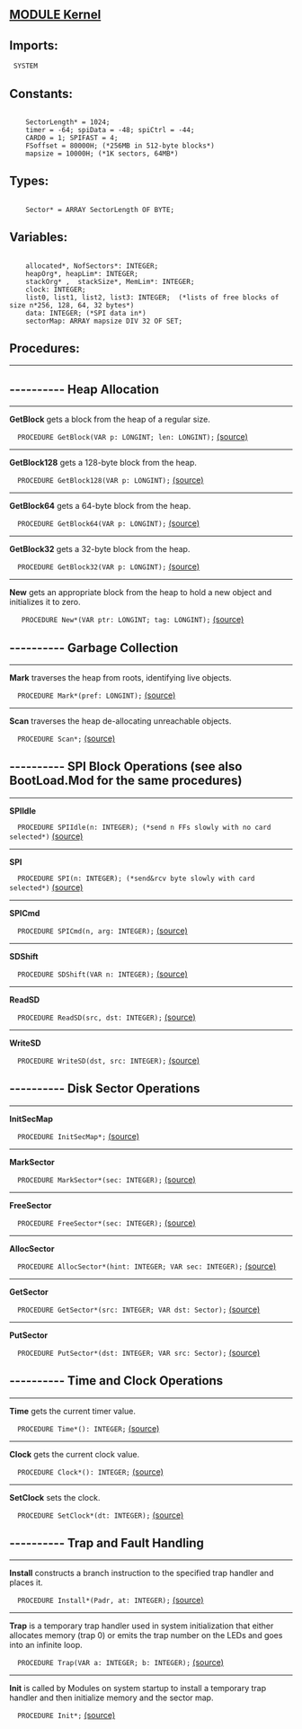 
## [MODULE Kernel](https://github.com/io-core/Kernel/blob/main/Kernel.Mod)

  ## Imports:
` SYSTEM`

## Constants:
```
 
    SectorLength* = 1024;
    timer = -64; spiData = -48; spiCtrl = -44;
    CARD0 = 1; SPIFAST = 4;
    FSoffset = 80000H; (*256MB in 512-byte blocks*)
    mapsize = 10000H; (*1K sectors, 64MB*)

```
## Types:
```
 
    Sector* = ARRAY SectorLength OF BYTE;

```
## Variables:
```
 
    allocated*, NofSectors*: INTEGER;
    heapOrg*, heapLim*: INTEGER; 
    stackOrg* ,  stackSize*, MemLim*: INTEGER;
    clock: INTEGER;
    list0, list1, list2, list3: INTEGER;  (*lists of free blocks of size n*256, 128, 64, 32 bytes*)
    data: INTEGER; (*SPI data in*)
    sectorMap: ARRAY mapsize DIV 32 OF SET;

```
## Procedures:
---
## ---------- Heap Allocation
---
**GetBlock** gets a block from the heap of a regular size. 

`  PROCEDURE GetBlock(VAR p: LONGINT; len: LONGINT);` [(source)](https://github.com/io-orig/System/blob/main/Kernel.Mod#L62)

---
**GetBlock128** gets a 128-byte block from the heap.

`  PROCEDURE GetBlock128(VAR p: LONGINT);` [(source)](https://github.com/io-orig/System/blob/main/Kernel.Mod#L85)

---
**GetBlock64** gets a 64-byte block from the heap. 

`  PROCEDURE GetBlock64(VAR p: LONGINT);` [(source)](https://github.com/io-orig/System/blob/main/Kernel.Mod#L98)

---
**GetBlock32** gets a 32-byte block from the heap.

`  PROCEDURE GetBlock32(VAR p: LONGINT);` [(source)](https://github.com/io-orig/System/blob/main/Kernel.Mod#L111)

---
**New** gets an appropriate block from the heap to hold a new object and initializes it to zero. 

`   PROCEDURE New*(VAR ptr: LONGINT; tag: LONGINT);` [(source)](https://github.com/io-orig/System/blob/main/Kernel.Mod#L124)

## ---------- Garbage Collection
---
**Mark** traverses the heap from roots, identifying live objects. 

`  PROCEDURE Mark*(pref: LONGINT);` [(source)](https://github.com/io-orig/System/blob/main/Kernel.Mod#L147)

---
**Scan** traverses the heap de-allocating unreachable objects. 

`  PROCEDURE Scan*;` [(source)](https://github.com/io-orig/System/blob/main/Kernel.Mod#L172)

## ---------- SPI Block Operations (see also BootLoad.Mod for the same procedures)
---
**SPIIdle** 

`  PROCEDURE SPIIdle(n: INTEGER); (*send n FFs slowly with no card selected*)` [(source)](https://github.com/io-orig/System/blob/main/Kernel.Mod#L208)

---
**SPI** 

`  PROCEDURE SPI(n: INTEGER); (*send&rcv byte slowly with card selected*)` [(source)](https://github.com/io-orig/System/blob/main/Kernel.Mod#L220)

---
**SPICmd** 

`  PROCEDURE SPICmd(n, arg: INTEGER);` [(source)](https://github.com/io-orig/System/blob/main/Kernel.Mod#L230)

---
**SDShift** 

`  PROCEDURE SDShift(VAR n: INTEGER);` [(source)](https://github.com/io-orig/System/blob/main/Kernel.Mod#L246)

---
**ReadSD** 

`  PROCEDURE ReadSD(src, dst: INTEGER);` [(source)](https://github.com/io-orig/System/blob/main/Kernel.Mod#L258)

---
**WriteSD** 

`  PROCEDURE WriteSD(dst, src: INTEGER);` [(source)](https://github.com/io-orig/System/blob/main/Kernel.Mod#L276)

## ---------- Disk Sector Operations
---
**InitSecMap** 

`  PROCEDURE InitSecMap*;` [(source)](https://github.com/io-orig/System/blob/main/Kernel.Mod#L298)

---
**MarkSector** 

`  PROCEDURE MarkSector*(sec: INTEGER);` [(source)](https://github.com/io-orig/System/blob/main/Kernel.Mod#L308)

---
**FreeSector** 

`  PROCEDURE FreeSector*(sec: INTEGER);` [(source)](https://github.com/io-orig/System/blob/main/Kernel.Mod#L317)

---
**AllocSector** 

`  PROCEDURE AllocSector*(hint: INTEGER; VAR sec: INTEGER);` [(source)](https://github.com/io-orig/System/blob/main/Kernel.Mod#L326)

---
**GetSector** 

`  PROCEDURE GetSector*(src: INTEGER; VAR dst: Sector);` [(source)](https://github.com/io-orig/System/blob/main/Kernel.Mod#L340)

---
**PutSector** 

`  PROCEDURE PutSector*(dst: INTEGER; VAR src: Sector);` [(source)](https://github.com/io-orig/System/blob/main/Kernel.Mod#L350)

## ---------- Time and Clock Operations
---
**Time** gets the current timer value.

`  PROCEDURE Time*(): INTEGER;` [(source)](https://github.com/io-orig/System/blob/main/Kernel.Mod#L364)

---
**Clock** gets the current clock value.

`  PROCEDURE Clock*(): INTEGER;` [(source)](https://github.com/io-orig/System/blob/main/Kernel.Mod#L373)

---
**SetClock** sets the clock.

`  PROCEDURE SetClock*(dt: INTEGER);` [(source)](https://github.com/io-orig/System/blob/main/Kernel.Mod#L381)

## ---------- Trap and Fault Handling
---
**Install** constructs a branch instruction to the specified trap handler and places it.

`  PROCEDURE Install*(Padr, at: INTEGER);` [(source)](https://github.com/io-orig/System/blob/main/Kernel.Mod#L393)

---
**Trap** is a temporary trap handler used in system initialization that either allocates memory (trap 0) or 
emits the trap number on the LEDs and goes into an infinite loop.

`  PROCEDURE Trap(VAR a: INTEGER; b: INTEGER);` [(source)](https://github.com/io-orig/System/blob/main/Kernel.Mod#L402)

---
**Init** is called by Modules on system startup to install a temporary trap handler and then initialize memory and the sector map. 

`  PROCEDURE Init*;` [(source)](https://github.com/io-orig/System/blob/main/Kernel.Mod#L414)

